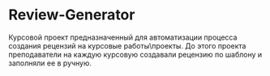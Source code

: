 # Review-Generator
 Курсовой проект предназначенный для автоматизации процесса создания рецензий на курсовые работы\проекты. До этого проекта преподаватели на каждую курсовую создавали рецензию по шаблону и заполняли ее в ручную.
